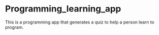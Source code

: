 # Programming_learning_app
This is a programming app that generates a quiz to help a person learn to program.
